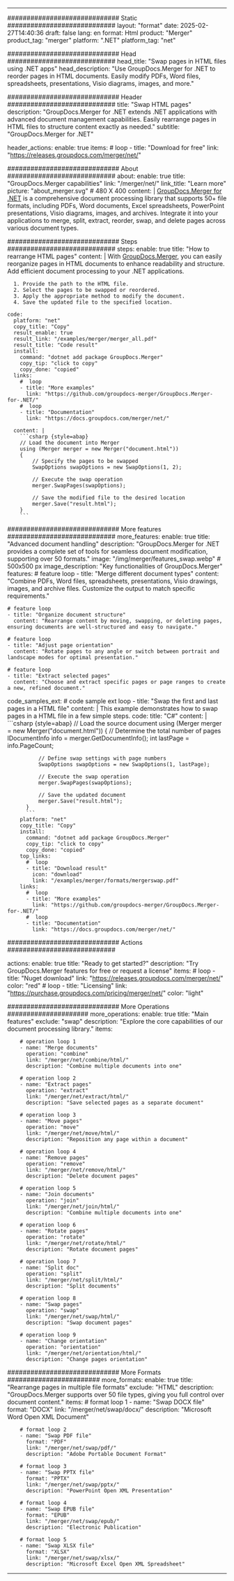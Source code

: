
---
############################# Static ############################
layout: "format"
date:  2025-02-27T14:40:36
draft: false
lang: en
format: Html
product: "Merger"
product_tag: "merger"
platform: ".NET"
platform_tag: "net"

############################# Head ############################
head_title: "Swap pages in HTML files using .NET apps"
head_description: "Use GroupDocs.Merger for .NET to reorder pages in HTML documents. Easily modify PDFs, Word files, spreadsheets, presentations, Visio diagrams, images, and more."

############################# Header ############################
title: "Swap HTML pages" 
description: "GroupDocs.Merger for .NET extends .NET applications with advanced document management capabilities. Easily rearrange pages in HTML files to structure content exactly as needed."
subtitle: "GroupDocs.Merger for .NET" 

header_actions:
  enable: true
  items:
    #  loop
    - title: "Download for free"
      link: "https://releases.groupdocs.com/merger/net/"
      
############################# About ############################
about:
    enable: true
    title: "GroupDocs.Merger capabilities"
    link: "/merger/net/"
    link_title: "Learn more"
    picture: "about_merger.svg" # 480 X 400
    content: |
       [GroupDocs.Merger for .NET](/merger/net/) is a comprehensive document processing library that supports 50+ file formats, including PDFs, Word documents, Excel spreadsheets, PowerPoint presentations, Visio diagrams, images, and archives. Integrate it into your applications to merge, split, extract, reorder, swap, and delete pages across various document types.

############################# Steps ############################
steps:
    enable: true
    title: "How to rearrange HTML pages"
    content: |
      With [GroupDocs.Merger](/merger/net/), you can easily reorganize pages in HTML documents to enhance readability and structure. Add efficient document processing to your .NET applications.
      
      1. Provide the path to the HTML file.
      2. Select the pages to be swapped or reordered.
      3. Apply the appropriate method to modify the document.
      4. Save the updated file to the specified location.
   
    code:
      platform: "net"
      copy_title: "Copy"
      result_enable: true
      result_link: "/examples/merger/merger_all.pdf"
      result_title: "Code result"
      install:
        command: "dotnet add package GroupDocs.Merger"
        copy_tip: "click to copy"
        copy_done: "copied"
      links:
        #  loop
        - title: "More examples"
          link: "https://github.com/groupdocs-merger/GroupDocs.Merger-for-.NET/"
        #  loop
        - title: "Documentation"
          link: "https://docs.groupdocs.com/merger/net/"
          
      content: |
        ```csharp {style=abap}
        // Load the document into Merger
        using (Merger merger = new Merger("document.html"))
        {
            // Specify the pages to be swapped
            SwapOptions swapOptions = new SwapOptions(1, 2);

            // Execute the swap operation
            merger.SwapPages(swapOptions);

            // Save the modified file to the desired location
            merger.Save("result.html");
        }
        ```            

############################# More features ############################
more_features:
  enable: true
  title: "Advanced document handling"
  description: "GroupDocs.Merger for .NET provides a complete set of tools for seamless document modification, supporting over 50 formats."
  image: "/img/merger/features_swap.webp" # 500x500 px
  image_description: "Key functionalities of GroupDocs.Merger"
  features:
    # feature loop
    - title: "Merge different document types"
      content: "Combine PDFs, Word files, spreadsheets, presentations, Visio drawings, images, and archive files. Customize the output to match specific requirements."

    # feature loop
    - title: "Organize document structure"
      content: "Rearrange content by moving, swapping, or deleting pages, ensuring documents are well-structured and easy to navigate."

    # feature loop
    - title: "Adjust page orientation"
      content: "Rotate pages to any angle or switch between portrait and landscape modes for optimal presentation."

    # feature loop
    - title: "Extract selected pages"
      content: "Choose and extract specific pages or page ranges to create a new, refined document."
      
  code_samples_ext:
    # code sample ext loop
    - title: "Swap the first and last pages in a HTML file"
      content: |
        This example demonstrates how to swap pages in a HTML file in a few simple steps.
      code:
        title: "C#"
        content: |
          ```csharp {style=abap}
          // Load the source document
          using (Merger merger = new Merger("document.html"))
          {
              // Determine the total number of pages
              IDocumentInfo info = merger.GetDocumentInfo();
              int lastPage = info.PageCount;

              // Define swap settings with page numbers
              SwapOptions swapOptions = new SwapOptions(1, lastPage);
          
              // Execute the swap operation
              merger.SwapPages(swapOptions);

              // Save the updated document
              merger.Save("result.html");
          }
          ```
        platform: "net"
        copy_title: "Copy"
        install:
          command: "dotnet add package GroupDocs.Merger"
          copy_tip: "click to copy"
          copy_done: "copied"
        top_links:
          #  loop
          - title: "Download result"
            icon: "download"
            link: "/examples/merger/formats/mergerswap.pdf"
        links:
          #  loop
          - title: "More examples"
            link: "https://github.com/groupdocs-merger/GroupDocs.Merger-for-.NET/"
          #  loop
          - title: "Documentation"
            link: "https://docs.groupdocs.com/merger/net/"
            

            


############################# Actions ############################

actions:
  enable: true
  title: "Ready to get started?"
  description: "Try GroupDocs.Merger features for free or request a license"
  items:
    #  loop
    - title: "Nuget download"
      link: "https://releases.groupdocs.com/merger/net/"
      color: "red"
        #  loop
    - title: "Licensing"
      link: "https://purchase.groupdocs.com/pricing/merger/net/"
      color: "light"


############################# More Operations #####################
more_operations:
    enable: true
    title: "Main features"
    exclude: "swap"
    description: "Explore the core capabilities of our document processing library."
    items: 
          
        # operation loop 1
        - name: "Merge documents"
          operation: "combine"
          link: "/merger/net/combine/html/"
          description: "Combine multiple documents into one"

        # operation loop 2
        - name: "Extract pages"
          operation: "extract"
          link: "/merger/net/extract/html/"
          description: "Save selected pages as a separate document"

        # operation loop 3
        - name: "Move pages"
          operation: "move"
          link: "/merger/net/move/html/"
          description: "Reposition any page within a document"

        # operation loop 4
        - name: "Remove pages"
          operation: "remove"
          link: "/merger/net/remove/html/"
          description: "Delete document pages"

        # operation loop 5
        - name: "Join documents"
          operation: "join"
          link: "/merger/net/join/html/"
          description: "Combine multiple documents into one"

        # operation loop 6
        - name: "Rotate pages"
          operation: "rotate"
          link: "/merger/net/rotate/html/"
          description: "Rotate document pages"

        # operation loop 7
        - name: "Split doc"
          operation: "split"
          link: "/merger/net/split/html/"
          description: "Split documents"

        # operation loop 8
        - name: "Swap pages"
          operation: "swap"
          link: "/merger/net/swap/html/"
          description: "Swap document pages"

        # operation loop 9
        - name: "Change orientation"
          operation: "orientation"
          link: "/merger/net/orientation/html/"
          description: "Change pages orientation"
          
        
          
############################# More Formats ########################
more_formats:
    enable: true
    title: "Rearrange pages in multiple file formats"
    exclude: "HTML"
    description: "GroupDocs.Merger supports over 50 file types, giving you full control over document content."
    items: 
        # format loop 1
        - name: "Swap DOCX file"
          format: "DOCX"
          link: "/merger/net/swap/docx/"
          description: "Microsoft Word Open XML Document"
          
        # format loop 2
        - name: "Swap PDF file"
          format: "PDF"
          link: "/merger/net/swap/pdf/"
          description: "Adobe Portable Document Format"
          
        # format loop 3
        - name: "Swap PPTX file"
          format: "PPTX"
          link: "/merger/net/swap/pptx/"
          description: "PowerPoint Open XML Presentation"

        # format loop 4
        - name: "Swap EPUB file"
          format: "EPUB"
          link: "/merger/net/swap/epub/"
          description: "Electronic Publication"
          
        # format loop 5
        - name: "Swap XLSX file"
          format: "XLSX"
          link: "/merger/net/swap/xlsx/"
          description: "Microsoft Excel Open XML Spreadsheet"
  

---